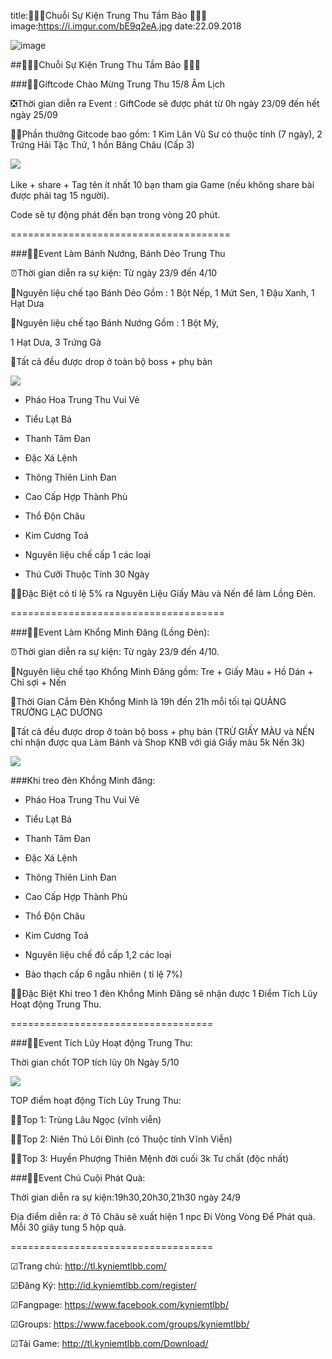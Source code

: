 title:🏮🏮🏮Chuỗi Sự Kiện Trung Thu Tầm Bảo 🏮🏮🏮
image:https://i.imgur.com/bE9q2eA.jpg
date:22.09.2018

![image](https://i.imgur.com/bE9q2eA.jpg)

##🏮🏮🏮Chuỗi Sự Kiện Trung Thu Tầm Bảo 🏮🏮🏮

###🎉🎉Giftcode Chào Mừng Trung Thu 15/8 Âm Lịch

❎Thời gian diễn ra Event : GiftCode sẽ được phát từ 0h ngày 23/09 đến hết ngày 25/09

🎁🎁Phần thưởng Gitcode bao gồm: 1 Kim Lân Vũ Sư có thuộc tính (7 ngày), 2 Trứng Hải Tặc Thử, 1 hồn Băng Châu (Cấp 3)

️![](https://i.imgur.com/GBVpGKi.png) 

Like + share + Tag tên ít nhất 10 bạn tham gia Game (nếu không share bài được phải tag 15 người). 

Code sẽ tự động phát đến bạn trong vòng 20 phút.

======================================

###🎉🎉Event Làm Bánh Nướng, Bánh Dẻo Trung Thu 

⏰Thời gian diễn ra sự kiện: Từ ngày 23/9 đến 4/10

💠Nguyên liệu chế tạo Bánh Dẻo Gồm : 1 Bột Nếp, 1 Mứt Sen, 1 Đậu Xanh, 1 Hạt Dưa

💠Nguyên liệu chế tạo Bánh Nướng Gồm : 1 Bột Mỳ, 

1 Hạt Dưa, 3 Trứng Gà

💠Tất cả đều được drop ở toàn bộ boss + phụ bản

![](https://i.imgur.com/U0DEf1f.png)

- Pháo Hoa Trung Thu Vui Vẻ

- Tiểu Lạt Bá

- Thanh Tâm Đan

- Đặc Xá Lệnh

- Thông Thiên Linh Đan

- Cao Cấp Hợp Thành Phù

- Thổ Độn Châu

- Kim Cương Toả

- Nguyên liệu chế cấp 1 các loại

- Thú Cưỡi Thuộc Tính 30 Ngày

💎💎Đặc Biệt có tỉ lệ 5% ra Nguyên Liệu Giấy Màu và Nến để làm Lồng Đèn.

=====================================

###🎉🎉Event Làm Khổng Minh Đăng (Lồng Đèn):

⏰Thời gian diễn ra sự kiện: Từ ngày 23/9 đến 4/10.

💠Nguyên liệu chế tạo Khổng Minh Đăng gồm: Tre + Giấy Màu + Hồ Dán + Chỉ sợi + Nến

💠Thời Gian Cắm Đèn Khổng Minh là 19h đến 21h mỗi tối tại QUẢNG TRƯỜNG LẠC DƯƠNG

💠Tất cả đều được drop ở toàn bộ boss + phụ bản (TRỪ GIẤY MÀU và NẾN chỉ nhận được qua Làm Bánh và Shop KNB với giá Giấy màu 5k Nến 3k)

![](https://i.imgur.com/U0DEf1f.png)

###Khi treo đèn Khổng Minh đăng:

- Pháo Hoa Trung Thu Vui Vẻ

- Tiểu Lạt Bá

- Thanh Tâm Đan

- Đặc Xá Lệnh

- Thông Thiên Linh Đan

- Cao Cấp Hợp Thành Phù

- Thổ Độn Châu

- Kim Cương Toả

- Nguyên liệu chế đồ cấp 1,2 các loại

- Bảo thạch cấp 6 ngẫu nhiên ( tỉ lệ 7%)

💎💎Đặc Biệt Khi treo 1 đèn Khổng Minh Đăng sẽ nhận được 1 Điểm Tích Lũy Hoạt động Trung Thu.

===================================

###🎉🎉Event Tích Lũy Hoạt động Trung Thu:

Thời gian chốt TOP tích lũy 0h Ngày 5/10

![](https://i.imgur.com/U0DEf1f.png)

TOP điểm hoạt động Tích Lũy Trung Thu:

💎💎Top 1: Trùng Lâu Ngọc (vĩnh viễn) 

💎💎Top 2: Niên Thú Lôi Đình (có Thuộc tính Vĩnh Viễn)

💎💎Top 3: Huyền Phượng Thiên Mệnh đời cuối 3k Tư chất (độc nhất)

###🎉🎉Event Chú Cuội Phát Quà:

Thời gian diễn ra sự kiện:19h30,20h30,21h30 ngày 24/9

Địa điểm diễn ra: ở Tô Châu sẽ xuất hiện 1 npc Đi Vòng Vòng Để Phát quà. Mỗi 30 giây tung 5 hộp quà.

===================================

☑Trang chủ: http://tl.kyniemtlbb.com/

☑Đăng Ký: http://id.kyniemtlbb.com/register/

☑Fangpage: https://www.facebook.com/kyniemtlbb/

☑Groups: https://www.facebook.com/groups/kyniemtlbb/

☑Tải Game: http://tl.kyniemtlbb.com/Download/
